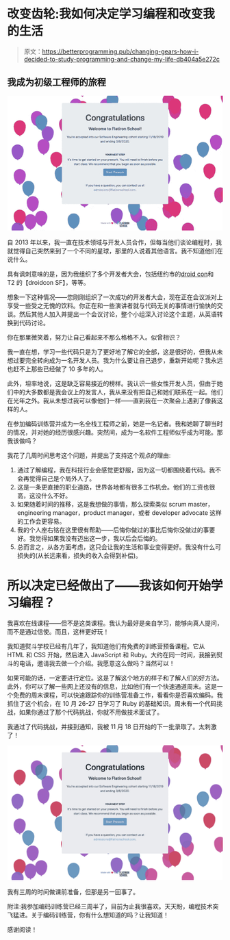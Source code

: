 # 改变齿轮:我如何决定学习编程和改变我的生活

> 原文：<https://betterprogramming.pub/changing-gears-how-i-decided-to-study-programming-and-change-my-life-db404a5e272c>

## 我成为初级工程师的旅程

![](img/459f2752d92d04d5149f194bfe8ff5df.png)

自 2013 年以来，我一直在技术领域与开发人员合作，但每当他们谈论编程时，我就觉得自己突然来到了一个不同的星球，那里的人说着其他语言。我不知道他们在说什么。

具有讽刺意味的是，因为我组织了多个开发者大会，包括纽约市的[droid con](https://www.nyc.droidcon.com/)和 T2 的【droidcon SF】，等等。

想象一下这种情况——您刚刚组织了一次成功的开发者大会，现在正在会议派对上享受一些受之无愧的饮料。你正在和一些演讲者就与代码无关的事情进行愉快的交谈。然后其他人加入并提出一个会议讨论，整个小组深入讨论这个主题，从英语转换到代码讨论。

你在那里微笑着，努力让自己看起来不那么格格不入。似曾相识？

我一直在想，学习一些代码只是为了更好地了解它的全部，这是很好的，但我从未想过要完全转向成为一名开发人员。我为什么要让自己退步，重新开始呢？我永远也赶不上那些已经做了 10 多年的人。

此外，坦率地说，这是缺乏容易接近的榜样。我认识一些女性开发人员，但由于她们中的大多数都是我会议上的发言人，我从来没有把自己和她们联系在一起。他们在光年之外。我从未想过我可以像他们一样——直到我在一次聚会上遇到了像我这样的人。

在参加编码训练营并成为一名全栈工程师之前，她是一名记者。我和她聊了聊当时的情况，并对她的经历很感兴趣。突然间，成为一名软件工程师似乎成为可能。那我该做吗？

我花了几周时间思考这个问题，并提出了支持这个观点的理由:

1.  通过了解编程，我在科技行业会感觉更舒服，因为这一切都围绕着代码。我不会再觉得自己是个局外人了。
2.  这是一条更直接的职业道路，世界各地都有很多工作机会。他们的工资也很高，这没什么不好。
3.  如果随着时间的推移，这是我想做的事情，那么探索类似 scrum master，engineering manager，product manager，或者 developer advocate 这样的工作会更容易。
4.  我的个人座右铭在这里很有帮助——后悔你做过的事比后悔你没做过的事要好。我觉得如果我没有迈出这一步，我以后会后悔的。
5.  总而言之，从各方面考虑，这只会让我的生活和事业变得更好。我没有什么可损失的(从长远来看，损失的收入会得到补偿)。

# 所以决定已经做出了——我该如何开始学习编程？

我喜欢在线课程——但不是这类课程。我认为最好是亲自学习，能够向真人提问，而不是通过信使。而且，这样更好玩！

我知道熨斗学校已经有几年了，我知道他们有免费的训练营预备课程。它从 HTML 和 CSS 开始，然后进入 JavaScript 和 Ruby。大约在同一时间，我接到熨斗的电话，邀请我去做一个介绍。我愿意这么做吗？当然可以！

如果可能的话，一定要进行定位。这是了解这个地方的样子和了解人们的好方法。此外，你可以了解一些网上还没有的信息，比如他们有一个快速通道周末。这是一个免费的周末课程，可以快速跟踪你的训练营准备工作，看看你是否喜欢编码。我抓住了这个机会，在 10 月 26-27 日学习了 Ruby 的基础知识。周末有一个代码挑战，如果你通过了那个代码挑战，你就不用做技术面试了。

我通过了代码挑战，并接到通知，我被 11 月 18 日开始的下一批录取了。太刺激了！

![](img/e4b10387f14cf146e0d44425bcd2be58.png)

我有三周的时间做课前准备，但那是另一回事了。

附注:我参加编码训练营已经三周半了，目前为止我很喜欢。天天盼，编程技术突飞猛进。关于编码训练营，你有什么想知道的吗？让我知道！

感谢阅读！